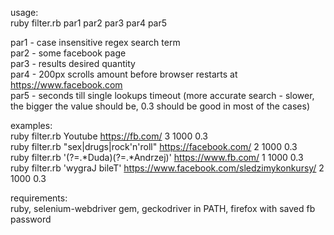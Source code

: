usage:  
ruby filter.rb par1 par2 par3 par4 par5  
  
par1 - case insensitive regex search term  
par2 - some facebook page  
par3 - results desired quantity  
par4 - 200px scrolls amount before browser restarts at https://www.facebook.com  
par5 - seconds till single lookups timeout (more accurate search - slower, the bigger the value should be, 0.3 should be good in most of the cases)  
  
examples:  
ruby filter.rb Youtube https://fb.com/ 3 1000 0.3  
ruby filter.rb "sex|drugs|rock'n'roll" https://facebook.com/ 2 1000 0.3  
ruby filter.rb '(?=.*Duda)(?=.*Andrzej)' https://www.fb.com/ 1 1000 0.3  
ruby filter.rb 'wygraJ bileT' https://www.facebook.com/sledzimykonkursy/ 2 1000 0.3  
  
requirements:  
ruby, selenium-webdriver gem, geckodriver in PATH, firefox with saved fb password  
